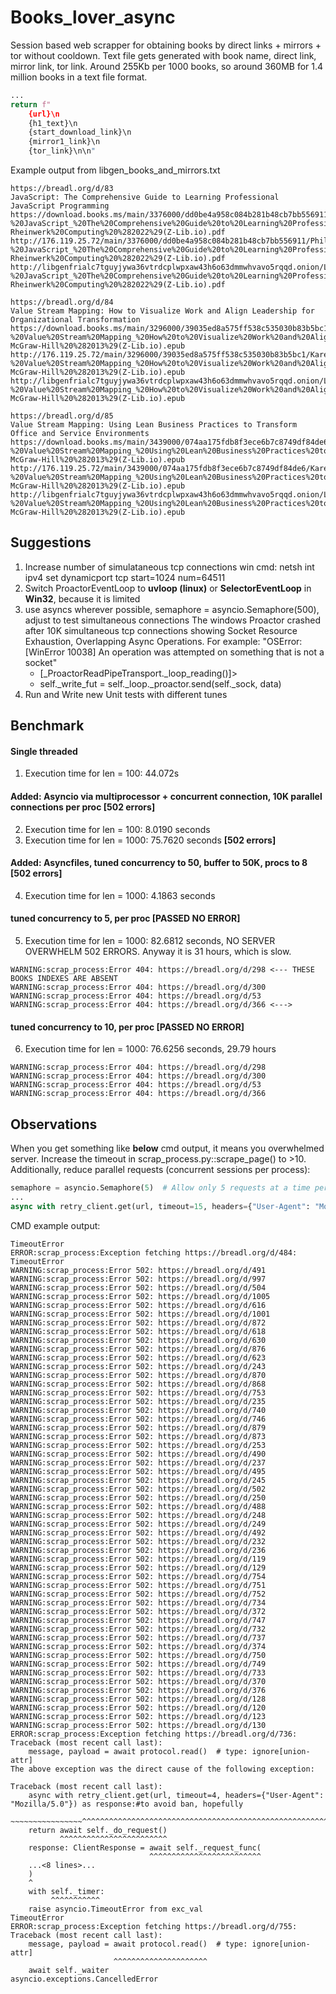 # Books_lover_async
Session based web scrapper for obtaining books by direct links + mirrors + tor without cooldown. Text file gets generated with book name, direct link, mirror link, tor link. Around 255Kb per 1000 books, so around 360MB for 1.4 million books in a text file format.
```python
...
return f"
    {url}\n
    {h1_text}\n
    {start_download_link}\n
    {mirror1_link}\n
    {tor_link}\n\n"
```
Example output from libgen_books_and_mirrors.txt

```
https://breadl.org/d/83
JavaScript: The Comprehensive Guide to Learning Professional JavaScript Programming
https://download.books.ms/main/3376000/dd0be4a958c084b281b48cb7bb556911/Philip%20Ackermann%20-%20JavaScript_%20The%20Comprehensive%20Guide%20to%20Learning%20Professional%20JavaScript%20Programming-Rheinwerk%20Computing%20%282022%29(Z-Lib.io).pdf
http://176.119.25.72/main/3376000/dd0be4a958c084b281b48cb7bb556911/Philip%20Ackermann%20-%20JavaScript_%20The%20Comprehensive%20Guide%20to%20Learning%20Professional%20JavaScript%20Programming-Rheinwerk%20Computing%20%282022%29(Z-Lib.io).pdf
http://libgenfrialc7tguyjywa36vtrdcplwpxaw43h6o63dmmwhvavo5rqqd.onion/LG/03376000/dd0be4a958c084b281b48cb7bb556911/Philip%20Ackermann%20-%20JavaScript_%20The%20Comprehensive%20Guide%20to%20Learning%20Professional%20JavaScript%20Programming-Rheinwerk%20Computing%20%282022%29(Z-Lib.io).pdf

https://breadl.org/d/84
Value Stream Mapping: How to Visualize Work and Align Leadership for Organizational Transformation
https://download.books.ms/main/3296000/39035ed8a575ff538c535030b83b5bc1/Karen%20%20%20Martin%2C%20Mike%20Osterling%20-%20Value%20Stream%20Mapping_%20How%20to%20Visualize%20Work%20and%20Align%20Leadership%20for%20Organizational%20Transformation-McGraw-Hill%20%282013%29(Z-Lib.io).epub
http://176.119.25.72/main/3296000/39035ed8a575ff538c535030b83b5bc1/Karen%20%20%20Martin%2C%20Mike%20Osterling%20-%20Value%20Stream%20Mapping_%20How%20to%20Visualize%20Work%20and%20Align%20Leadership%20for%20Organizational%20Transformation-McGraw-Hill%20%282013%29(Z-Lib.io).epub
http://libgenfrialc7tguyjywa36vtrdcplwpxaw43h6o63dmmwhvavo5rqqd.onion/LG/03296000/39035ed8a575ff538c535030b83b5bc1/Karen%20%20%20Martin%2C%20Mike%20Osterling%20-%20Value%20Stream%20Mapping_%20How%20to%20Visualize%20Work%20and%20Align%20Leadership%20for%20Organizational%20Transformation-McGraw-Hill%20%282013%29(Z-Lib.io).epub

https://breadl.org/d/85
Value Stream Mapping: Using Lean Business Practices to Transform Office and Service Environments
https://download.books.ms/main/3439000/074aa175fdb8f3ece6b7c8749df84de6/Karen%20Martin_%20Mike%20Osterling%20-%20Value%20Stream%20Mapping_%20Using%20Lean%20Business%20Practices%20to%20Transform%20Office%20and%20Service%20Environments-McGraw-Hill%20%282013%29(Z-Lib.io).epub
http://176.119.25.72/main/3439000/074aa175fdb8f3ece6b7c8749df84de6/Karen%20Martin_%20Mike%20Osterling%20-%20Value%20Stream%20Mapping_%20Using%20Lean%20Business%20Practices%20to%20Transform%20Office%20and%20Service%20Environments-McGraw-Hill%20%282013%29(Z-Lib.io).epub
http://libgenfrialc7tguyjywa36vtrdcplwpxaw43h6o63dmmwhvavo5rqqd.onion/LG/03439000/074aa175fdb8f3ece6b7c8749df84de6/Karen%20Martin_%20Mike%20Osterling%20-%20Value%20Stream%20Mapping_%20Using%20Lean%20Business%20Practices%20to%20Transform%20Office%20and%20Service%20Environments-McGraw-Hill%20%282013%29(Z-Lib.io).epub

```
## Suggestions
1. Increase number of simulataneous tcp connections
    win cmd: netsh int ipv4 set dynamicport tcp start=1024 num=64511
2. Switch ProactorEventLoop to **uvloop (linux)** or **SelectorEventLoop** in **Win32**, because it is limited
3. use asyncs wherever possible, semaphore = asyncio.Semaphore(500), adjust to test simultaneous connections
    The windows Proactor crashed after 10K simultaneous tcp connections showing Socket Resource Exhaustion, Overlapping Async Operations.
    For example:
    "OSError: [WinError 10038] An operation was attempted on something that is not a socket"
    - [_ProactorReadPipeTransport._loop_reading()]>
    -  self._write_fut = self._loop._proactor.send(self._sock, data)
4. Run and Write new Unit tests with different tunes

## Benchmark
#### Single threaded
1. Execution time for len = 100: 44.072s
#### Added: Asyncio via multiprocessor + concurrent connection, 10K parallel connections per proc [502 errors]
2. Execution time for len = 100: 8.0190 seconds
3. Execution time for len = 1000: 75.7620 seconds **[502 errors]**
#### Added: Asyncfiles, tuned concurrency to 50, buffer to 50K, procs to 8 [502 errors]
4. Execution time for len = 1000: 4.1863 seconds 
#### tuned concurrency to 5, per proc [PASSED NO ERROR]
5. Execution time for len = 1000: 82.6812 seconds, NO SERVER OVERWHELM 502 ERRORS. Anyway it is 31 hours, which is slow.
```
WARNING:scrap_process:Error 404: https://breadl.org/d/298 <--- THESE BOOKS INDEXES ARE ABSENT
WARNING:scrap_process:Error 404: https://breadl.org/d/300
WARNING:scrap_process:Error 404: https://breadl.org/d/53
WARNING:scrap_process:Error 404: https://breadl.org/d/366 <--->
```
#### tuned concurrency to 10, per proc [PASSED NO ERROR]
6. Execution time for len = 1000: 76.6256 seconds, 29.79 hours
```
WARNING:scrap_process:Error 404: https://breadl.org/d/298 
WARNING:scrap_process:Error 404: https://breadl.org/d/300
WARNING:scrap_process:Error 404: https://breadl.org/d/53
WARNING:scrap_process:Error 404: https://breadl.org/d/366
```

## Observations
When you get something like **below** cmd output, it means you overwhelmed server. Increase the timeout in scrap_process.py::scrape_page() to >10. Additionally, reduce parallel requests (concurrent sessions per process):
```python
semaphore = asyncio.Semaphore(5)  # Allow only 5 requests at a time per process (proc_num), I was getting 502 error at 500 parallel connections
...
async with retry_client.get(url, timeout=15, headers={"User-Agent": "Mozilla/5.0"}) as response:
```
CMD example output:
```
TimeoutError
ERROR:scrap_process:Exception fetching https://breadl.org/d/484:
TimeoutError
WARNING:scrap_process:Error 502: https://breadl.org/d/491
WARNING:scrap_process:Error 502: https://breadl.org/d/997
WARNING:scrap_process:Error 502: https://breadl.org/d/504
WARNING:scrap_process:Error 502: https://breadl.org/d/1005
WARNING:scrap_process:Error 502: https://breadl.org/d/616
WARNING:scrap_process:Error 502: https://breadl.org/d/1001
WARNING:scrap_process:Error 502: https://breadl.org/d/872
WARNING:scrap_process:Error 502: https://breadl.org/d/618
WARNING:scrap_process:Error 502: https://breadl.org/d/630
WARNING:scrap_process:Error 502: https://breadl.org/d/876
WARNING:scrap_process:Error 502: https://breadl.org/d/623
WARNING:scrap_process:Error 502: https://breadl.org/d/243
WARNING:scrap_process:Error 502: https://breadl.org/d/870
WARNING:scrap_process:Error 502: https://breadl.org/d/868
WARNING:scrap_process:Error 502: https://breadl.org/d/753
WARNING:scrap_process:Error 502: https://breadl.org/d/235
WARNING:scrap_process:Error 502: https://breadl.org/d/740
WARNING:scrap_process:Error 502: https://breadl.org/d/746
WARNING:scrap_process:Error 502: https://breadl.org/d/879
WARNING:scrap_process:Error 502: https://breadl.org/d/873
WARNING:scrap_process:Error 502: https://breadl.org/d/253
WARNING:scrap_process:Error 502: https://breadl.org/d/490
WARNING:scrap_process:Error 502: https://breadl.org/d/237
WARNING:scrap_process:Error 502: https://breadl.org/d/495
WARNING:scrap_process:Error 502: https://breadl.org/d/245
WARNING:scrap_process:Error 502: https://breadl.org/d/502
WARNING:scrap_process:Error 502: https://breadl.org/d/250
WARNING:scrap_process:Error 502: https://breadl.org/d/488
WARNING:scrap_process:Error 502: https://breadl.org/d/248
WARNING:scrap_process:Error 502: https://breadl.org/d/249
WARNING:scrap_process:Error 502: https://breadl.org/d/492
WARNING:scrap_process:Error 502: https://breadl.org/d/232
WARNING:scrap_process:Error 502: https://breadl.org/d/236
WARNING:scrap_process:Error 502: https://breadl.org/d/119
WARNING:scrap_process:Error 502: https://breadl.org/d/129
WARNING:scrap_process:Error 502: https://breadl.org/d/754
WARNING:scrap_process:Error 502: https://breadl.org/d/751
WARNING:scrap_process:Error 502: https://breadl.org/d/752
WARNING:scrap_process:Error 502: https://breadl.org/d/734
WARNING:scrap_process:Error 502: https://breadl.org/d/372
WARNING:scrap_process:Error 502: https://breadl.org/d/747
WARNING:scrap_process:Error 502: https://breadl.org/d/732
WARNING:scrap_process:Error 502: https://breadl.org/d/737
WARNING:scrap_process:Error 502: https://breadl.org/d/374
WARNING:scrap_process:Error 502: https://breadl.org/d/750
WARNING:scrap_process:Error 502: https://breadl.org/d/749
WARNING:scrap_process:Error 502: https://breadl.org/d/733
WARNING:scrap_process:Error 502: https://breadl.org/d/370
WARNING:scrap_process:Error 502: https://breadl.org/d/376
WARNING:scrap_process:Error 502: https://breadl.org/d/128
WARNING:scrap_process:Error 502: https://breadl.org/d/120
WARNING:scrap_process:Error 502: https://breadl.org/d/123
WARNING:scrap_process:Error 502: https://breadl.org/d/130
ERROR:scrap_process:Exception fetching https://breadl.org/d/736:
Traceback (most recent call last):
    message, payload = await protocol.read()  # type: ignore[union-attr]
The above exception was the direct cause of the following exception:

Traceback (most recent call last):
    async with retry_client.get(url, timeout=4, headers={"User-Agent": "Mozilla/5.0"}) as response:#to avoid ban, hopefully
               ~~~~~~~~~~~~~~~~^^^^^^^^^^^^^^^^^^^^^^^^^^^^^^^^^^^^^^^^^^^^^^^^^^^^^^^
    return await self._do_request()
           ^^^^^^^^^^^^^^^^^^^^^^^^
    response: ClientResponse = await self._request_func(
                               ^^^^^^^^^^^^^^^^^^^^^^^^^
    ...<8 lines>...
    )
    ^
    with self._timer:
         ^^^^^^^^^^^
    raise asyncio.TimeoutError from exc_val
TimeoutError
ERROR:scrap_process:Exception fetching https://breadl.org/d/755:
Traceback (most recent call last):
    message, payload = await protocol.read()  # type: ignore[union-attr]
                       ^^^^^^^^^^^^^^^^^^^^^
    await self._waiter
asyncio.exceptions.CancelledError
```